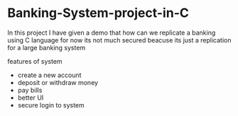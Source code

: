 # Banking-System-project-in-C
In this project I have given a demo that how can we replicate a banking using C language for now its not much secured beacuse its just a replication for a large banking system

features of system
- create a new account
- deposit or withdraw money
- pay bills
- better UI
- secure login to system
